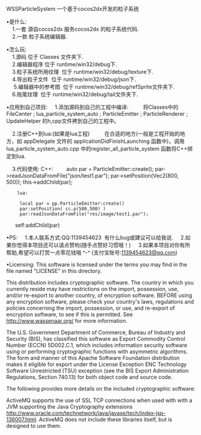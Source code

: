 WSSParticleSystem
一个基于cocos2dx开发的粒子系统  
  
•是什么:  
      1.一套 源自cocos2dx 服务cocos2dx 的粒子系统代码.  
      2.一款 粒子系统编辑器.  
      
•怎么玩:  
      1.源码  位于 Classes 文件夹下.  
      2.编辑器程序  位于 runtime/win32/debug下.   
      3.粒子系统所用纹理  位于 runtime/win32/debug/texture下.   
      4.导出粒子文件  位于 runtime/win32/debug/json下.   
      5.编辑器中的参考图  位于  runtime/win32/debug/refSprite文件夹下.   
      6.拖尾纹理  位于 runtime/win32/debug/tail文件夹下.   
      
•应用到自己项目:
      1.添加源码到自己的工程中编译:
          将Classes中的FileCenter ; lua_particle_system_auto ; ParticleEmitter ; ParticleRenderer ; UpdateHelper 的h,cpp文件拷到自己的工程中。
          
      2.注册C++到lua:(如果是lua工程)
          在合适的地方(一般是工程开始的地方，如 appDelegate 文件的 applicationDidFinishLaunching 函数中)，调用 lua_particle_system_auto.cpp 中的register_all_particle_system 函数将C++绑定到lua.
          
      3.代码使用:
        C++:
         
	        auto par = ParticleEmitter::create();
	        par->readJsonDataFromFile("json/test1.par");
	        par->setPosition(Vec2(800, 500));
	        this->addChild(par);
        
        lua:
        
         local par = pp.ParticleEmitter:create()
         par:setPosition( cc.p(500,500) )
         par:readJsonDataFromFile("res/image/test1.par");
         self:addChild(par)
         
•PS:
      1.本人联系方式:QQ:1139454623  有什么bug或建议可以给我说.
      2.如果你觉得本项目还可以请点赞哟(随手点赞好习惯哦！)
      3.如果本项目对你有所帮助,希望可以打赏一点零花钱哦 ^-^ (支付宝账号:1139454623@qq.com)
      
      
      
•Licensing:
  This software is licensed under the terms you may find in the file named "LICENSE" in this directory.

This distribution includes cryptographic software. The country in which you currently reside may have restrictions on the import, possession, use, and/or re-export to another country, of encryption software. BEFORE using any encryption software, please check your country's laws, regulations and policies concerning the import, possession, or use, and re-export of encryption software, to see if this is permitted. See http://www.wassenaar.org/ for more information.

The U.S. Government Department of Commerce, Bureau of Industry and Security (BIS), has classified this software as Export Commodity Control Number (ECCN) 5D002.C.1, which includes information security software using or performing cryptographic functions with asymmetric algorithms. The form and manner of this Apache Software Foundation distribution makes it eligible for export under the License Exception ENC Technology Software Unrestricted (TSU) exception (see the BIS Export Administration Regulations, Section 740.13) for both object code and source code.

The following provides more details on the included cryptographic software:

ActiveMQ supports the use of SSL TCP connections when used with with a JVM supporting the Java Cryptography extensions http://www.oracle.com/technetwork/java/javase/tech/index-jsp-136007.html. ActiveMQ does not include these libraries itself, but is designed to use them.
      

